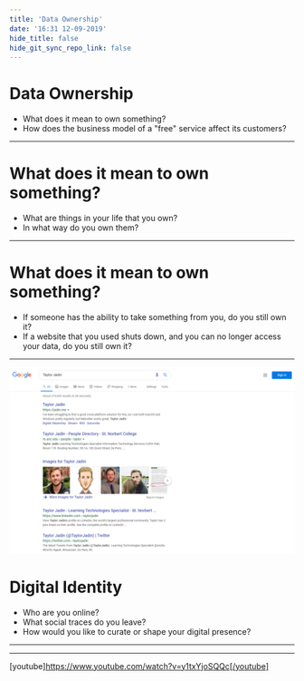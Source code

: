 ```yaml
---
title: 'Data Ownership'
date: '16:31 12-09-2019'
hide_title: false
hide_git_sync_repo_link: false
---
```


# Data Ownership

* What does it mean to own something?
* How does the business model of a "free" service affect its customers?

---
# What does it mean to own something?
 * What are things in your life that you own?
 * In what way do you own them?
  
---
# What does it mean to own something?
 * If someone has the ability to take something from you, do you still own it?
 * If a website that you used shuts down, and you can no longer access your data, do you still own it?

---
![screenshot of search results for Taylor Jadin on google.com](search.png)
# Digital Identity
* Who are you online?
* What social traces do you leave?
* How would you like to curate or shape your digital presence?

---


---
[youtube]https://www.youtube.com/watch?v=y1txYjoSQQc[/youtube]

